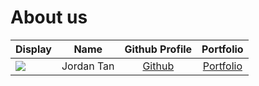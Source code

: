 # About us

Display |    Name    |             Github Profile             | Portfolio 
--------|:----------:|:--------------------------------------:|:---------:
![](https://via.placeholder.com/100.png?text=Photo) | Jordan Tan | [Github](https://github.com/jordantwz) | [Portfolio](docs/team/jordantwz.md)
